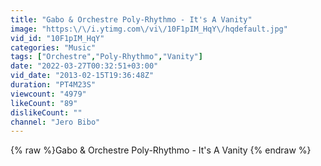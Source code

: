 ```yaml
---
title: "Gabo & Orchestre Poly-Rhythmo - It's A Vanity"
image: "https:\/\/i.ytimg.com\/vi\/10F1pIM_HqY\/hqdefault.jpg"
vid_id: "10F1pIM_HqY"
categories: "Music"
tags: ["Orchestre","Poly-Rhythmo","Vanity"]
date: "2022-03-27T00:32:51+03:00"
vid_date: "2013-02-15T19:36:48Z"
duration: "PT4M23S"
viewcount: "4979"
likeCount: "89"
dislikeCount: ""
channel: "Jero Bibo"
---
```

{% raw %}Gabo & Orchestre Poly-Rhythmo - It's A Vanity {% endraw %}
